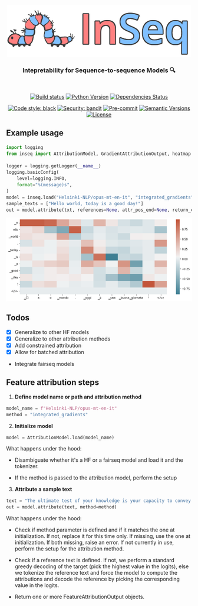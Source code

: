 <div align="center">
  <img style="max-width: 500px" src="img/inseq_logo.png"/>
  <h3>Intepretability for Sequence-to-sequence Models 🔍</h3>
</div>
<br/>
<div align="center">

[![Build status](https://github.com/gsarti/inseq/workflows/build/badge.svg?branch=master&event=push)](https://github.com/gsarti/inseq/actions?query=workflow%3Abuild)
[![Python Version](https://img.shields.io/pypi/pyversions/inseq.svg)](https://pypi.org/project/inseq/)
[![Dependencies Status](https://img.shields.io/badge/dependencies-up%20to%20date-brightgreen.svg)](https://github.com/gsarti/inseq/pulls?utf8=%E2%9C%93&q=is%3Apr%20author%3Aapp%2Fdependabot)

[![Code style: black](https://img.shields.io/badge/code%20style-black-000000.svg)](https://github.com/psf/black)
[![Security: bandit](https://img.shields.io/badge/security-bandit-green.svg)](https://github.com/PyCQA/bandit)
[![Pre-commit](https://img.shields.io/badge/pre--commit-enabled-brightgreen?logo=pre-commit&logoColor=white)](https://github.com/gsarti/inseq/blob/master/.pre-commit-config.yaml)
[![Semantic Versions](https://img.shields.io/badge/%20%20%F0%9F%93%A6%F0%9F%9A%80-semantic--versions-e10079.svg)](https://github.com/gsarti/inseq/releases)
[![License](https://img.shields.io/github/license/gsarti/inseq)](https://github.com/gsarti/inseq/blob/master/LICENSE)



</div>

## Example usage

```python
import logging
from inseq import AttributionModel, GradientAttributionOutput, heatmap

logger = logging.getLogger(__name__)
logging.basicConfig(
    level=logging.INFO,
    format="%(message)s",
)
model = inseq.load("Helsinki-NLP/opus-mt-en-it", "integrated_gradients")
sample_texts = ["Hello world, today is a good day!"]
out = model.attribute(txt, references=None, attr_pos_end=None, return_convergence_delta=True, n_steps=300)
```

![En-It Attribution Heatmap](img/heatmap_helloworld_enit.png)

## Todos

- [x] Generalize to other HF models
- [x] Generalize to other attribution methods
- [x] Add constrained attribution
- [x] Allow for batched attribution
- Integrate fairseq models

## Feature attribution steps

1. **Define model name or path and attribution method**

```python
model_name = f"Helsinki-NLP/opus-mt-en-it"
method = "integrated_gradients"
```

2. **Initialize model**

```python
model = AttributionModel.load(model_name)
```

What happens under the hood:

- Disambiguate whether it's a HF or a fairseq model and load it and the tokenizer.

- If the method is passed to the attribution model, perform the setup

3. **Attribute a sample text**

```python
text = "The ultimate test of your knowledge is your capacity to convey it to another."
out = model.attribute(text, method=method)
```

What happens under the hood:

- Check if method parameter is defined and if it matches the one at initialization. If not, replace it for this time only. If missing, use the one at initialization. If both missing, raise an error. If not currently in use, perform the setup for the attribution method.

- Check if a reference text is defined. If not, we perform a standard greedy decoding of the target (pick the highest value in the logits), else we tokenize the reference text and force the model to compute the attributions and decode the reference by picking the corresponding value in the logits.

- Return one or more FeatureAttributionOutput objects.
